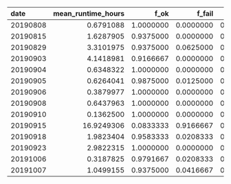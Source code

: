 |date     | mean_runtime_hours|      f_ok|    f_fail|  f_cancel| crown_age| n_candidates| mutation_rate| mcmc_chain_length| n_particles| n_replicates| mean_n_taxa| mean_ess| perc_low_ess| dna_length|nus           |
|:--------|------------------:|---------:|---------:|---------:|---------:|------------:|-------------:|-----------------:|-----------:|------------:|-----------:|--------:|------------:|----------:|:-------------|
|20190808 |          0.6791088| 1.0000000| 0.0000000| 0.0000000|         6|            3|     0.0714286|           1111000|           1|            2|    26.81250| 541.2969|     31.25000|       1000|1,1.5,2,2.5   |
|20190815 |          1.6287905| 0.9375000| 0.0000000| 0.0625000|         7|            3|     0.0714286|           1111000|           1|            2|    56.75000| 463.0667|     36.66667|       1000|1,1.5,2,2.5   |
|20190829 |          3.3101975| 0.9375000| 0.0625000| 0.0000000|         6|           40|     0.0714286|           1000000|           1|            2|    26.81250| 421.7337|     39.13043|       1000|1,1.5,2,2.5   |
|20190903 |          4.1418981| 0.9166667| 0.0000000| 0.0833333|         6|           40|     0.0714286|           1000000|           1|            2|    26.81250| 429.4056|     37.77778|       1000|1,1.5,2,2.5   |
|20190904 |          0.6348322| 1.0000000| 0.0000000| 0.0000000|         6|            4|     0.0714286|           1000000|           1|            2|    26.81250| 478.9740|     31.25000|       1000|1,1.5,2,2.5   |
|20190905 |          0.6264041| 0.9875000| 0.0125000| 0.0000000|         6|            4|     0.0714286|           1000000|           1|           10|    28.33333| 502.4483|     28.90295|       1000|1,1.5,2,2.5   |
|20190906 |          0.3879977| 1.0000000| 0.0000000| 0.0000000|         5|            4|     0.0714286|           1000000|           1|            2|    17.66667| 610.8542|     19.27083|       1000|1,1.5,2,2.5   |
|20190908 |          0.6437963| 1.0000000| 0.0000000| 0.0000000|         6|            4|     0.0714286|           1000000|           1|            2|    26.81250| 478.9740|     31.25000|       1000|1,1.5,2,2.5   |
|20190910 |          0.1362500| 1.0000000| 0.0000000| 0.0000000|         6|            4|     0.0714286|           1000000|           1|            2|    26.81250| 583.5312|     16.66667|        100|1,1.5,2,2.5   |
|20190915 |         16.9249306| 0.0833333| 0.9166667| 0.0000000|         6|            4|     0.0714286|           1000000|          10|            2|    26.81250| 506.2708|     30.20833|       1000|1,1.5,2,2.5   |
|20190918 |          1.9823404| 0.9583333| 0.0208333| 0.0208333|         7|            4|     0.0714286|           1000000|           1|            2|    56.75000| 392.3895|     43.15789|       1000|1,1.5,2,2.5   |
|20190923 |          2.9822315| 1.0000000| 0.0000000| 0.0000000|         7|            4|     0.0714286|           1000000|          10|            2|    20.70000| 543.0250|     28.33333|       1000|0,0.5,1,1.5,2 |
|20191006 |          0.3187825| 0.9791667| 0.0208333| 0.0000000|         7|            4|     0.0714286|           1000000|           1|            2|    29.68750| 565.6211|     24.73684|        500|0,0.5,1,2     |
|20191007 |          1.0499155| 0.9375000| 0.0416667| 0.0208333|         7|            4|     0.0714286|           1000000|           1|            2|    29.68750| 509.5368|     33.15789|       1000|0,0.5,1,2     |
